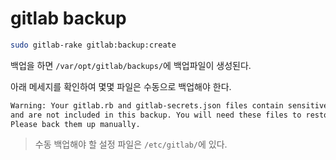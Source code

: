 # gitlab backup

```bash
sudo gitlab-rake gitlab:backup:create
```

백업을 하면 `/var/opt/gitlab/backups/`에 백업파일이 생성된다. 

아래 메세지를 확인하여 몇몇 파일은 수동으로 백업해야 한다.

```bash
Warning: Your gitlab.rb and gitlab-secrets.json files contain sensitive data
and are not included in this backup. You will need these files to restore a backup.
Please back them up manually.
```

> 수동 백업해야 할 설정 파일은 `/etc/gitlab/`에 있다. 
